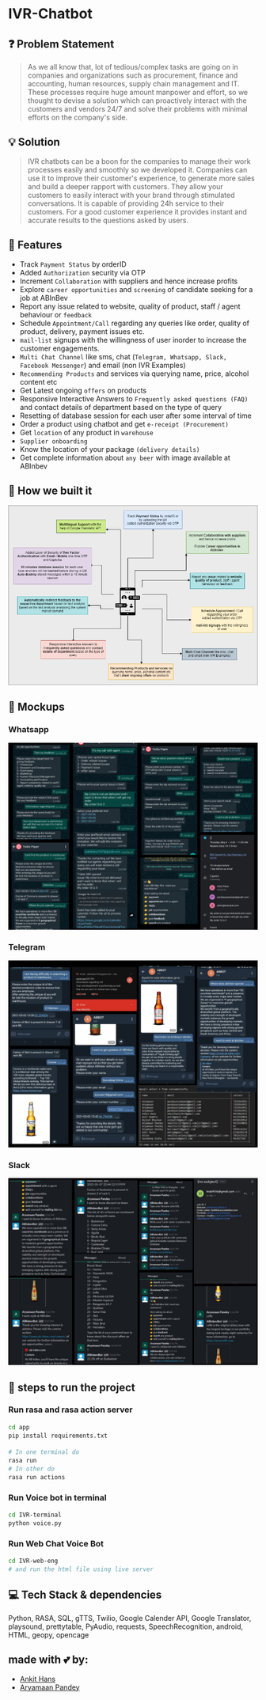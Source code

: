 # IVR-Chatbot

## ❓ Problem Statement
> As we all know that, lot of tedious/complex tasks are going on in companies and organizations such as procurement, finance and accounting, human resources, supply chain management and IT. These processes require huge amount manpower and effort, so we thought to devise a solution which can proactively interact with the customers and vendors 24/7 and solve their problems with minimal efforts on the company's side.

## 💡 Solution
> IVR chatbots can be a boon for the companies to manage their work processes easily and smoothly so we developed it. Companies can use it to improve their customer's experience, to generate more sales and build a deeper rapport with customers. They allow your customers to easily interact with your brand through stimulated conversations. It is capable of providing 24h service to their customers. For a good customer experience it provides instant and accurate results to the questions asked by users.

## 🎯 Features

- Track `Payment Status` by orderID
- Added `Authorization` security via OTP
- Increment `Collaboration` with suppliers and hence increase profits
- Explore `career opportunities` and `screening` of candidate seeking for a job at ABInBev
- Report any issue related to website, quality of product, staff / agent behaviour or `feedback`
- Schedule `Appointment/Call` regarding any queries like order, quality of product, delivery, payment issues etc.
- `mail-list` signups with the willingness of user inorder to increase the customer engagements.
- `Multi Chat Channel` like sms, chat (`Telegram, Whatsapp, Slack, Facebook Messenger`) and email (non IVR Examples)
- `Recommending Products` and services via querying name, price, alcohol content etc
- Get Latest ongoing `offers` on products
- Responsive Interactive Answers to `Frequently asked questions (FAQ)` and contact details of department based on the type of query
- Resetting of database session for each user after some interval of time
- Order a product using chatbot and get `e-receipt (Procurement)`
- Get `location` of any product in `warehouse`
- `Supplier onboarding`
- Know the location of your package `(delivery details)`
- Get complete information about `any beer` with image available at ABInbev


## 🤖 How we built it

![Flow](mockups/flow4.png)

## 🙈 Mockups

### Whatsapp
![whatsapp](mockups/whatsapp_club.png)

### Telegram
![telegram](mockups/telegram_img.jpg)

### Slack
![slack](mockups/slack_img.jpg)


## 👣 steps to run the project
### Run rasa and rasa action server
```bash
cd app
pip install requirements.txt

# In one terminal do
rasa run
# In other do
rasa run actions
```

### Run Voice bot in terminal
```bash
cd IVR-terminal
python voice.py
```

### Run Web Chat Voice Bot
```bash
cd IVR-web-eng
# and run the html file using live server
```

## 💻 Tech Stack & dependencies
Python, RASA, SQL, gTTS, Twilio, Google Calender API, Google Translator, playsound, prettytable, PyAudio, requests, SpeechRecognition, android, HTML, geopy, opencage

## made with 💕 by:
- [Ankit Hans](https://github.com/ankithans)
- [Aryamaan Pandey](https://github.com/aryamaan23)
